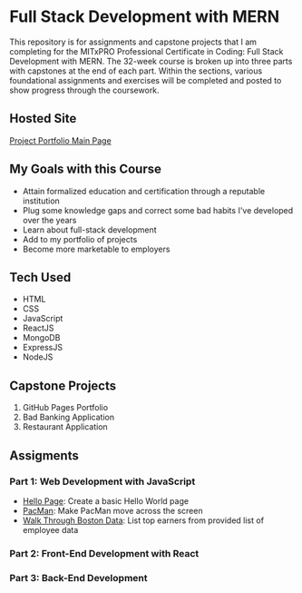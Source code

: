 # Full Stack Development with MERN

This repository is for assignments and capstone projects that I am completing for the MITxPRO Professional Certificate in Coding: Full Stack Development with MERN. The 32-week course is broken up into three parts with capstones at the end of each part. Within the sections, various foundational assignments and exercises will be completed and posted to show progress through the coursework.
## Hosted Site
[Project Portfolio Main Page](https://jasonrahm00.github.io/)
## My Goals with this Course
- Attain formalized education and certification through a reputable institution
- Plug some knowledge gaps and correct some bad habits I've developed over the years
- Learn about full-stack development
- Add to my portfolio of projects
- Become more marketable to employers
## Tech Used
- HTML
- CSS
- JavaScript
- ReactJS
- MongoDB
- ExpressJS
- NodeJS
## Capstone Projects

1. GitHub Pages Portfolio
2. Bad Banking Application
3. Restaurant Application

## Assigments

### Part 1: Web Development with JavaScript

- [Hello Page](https://jasonrahm00.github.io/part1/hello/index.html): Create a basic Hello World page
- [PacMan](https://jasonrahm00.github.io/part1/pac-man/index.html): Make PacMan move across the screen
- [Walk Through Boston Data](https://jasonrahm00.github.io/part1/pac-man/index.html): List top earners from provided list of employee data

### Part 2: Front-End Development with React

### Part 3: Back-End Development
